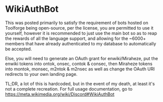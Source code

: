 # WikiAuthBot

This was posted primarily to satisfy the requirement of bots hosted on Toolforge being open-source, per the license, you are permitted to use it yourself, however it is recommended
to just use the main bot so as to reap the rewards of all the language support, and allowing for the ~6000+ members that have already authenticated to my database to automatically 
be accepted.

Else, you will need to generate an OAuth grant for enwiki/Miraheze, put the enwiki tokens into ontok, onsec, contok & consec, then Miraheze tokens into montok, monsec, m2ntok & 
m2nsec as well as change the OAuth URI redirects to your own landing page.

TL;DR, a lot of this is hardcoded, but in the event of my death, at least it's not a complete recreation.
For full usage documentation, go to https://meta.wikimedia.org/wiki/Discord#WikiAuthBot

